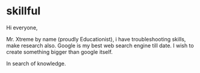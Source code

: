 # skillful

Hi everyone,

Mr. Xtreme by name (proudly Educationist), i have troubleshooting skills, make research also.
Google is my best web search engine till date.
I wish to create something bigger than google itself.

In search of knowledge.
